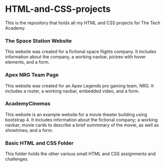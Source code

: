 # HTML-and-CSS-projects
This is the repository that holds all my HTML and CSS projects for The Tech Academy. 

<h3>The Space Station Website</h3>
This website was created for a fictional space flights company. It includes information about the company, a working navbar, pictres with hover elements, and a form. 

<h3>Apex NRG Team Page</h3>
This website was created for an Apex Legends pro gaming team, NRG. It includes a roster, a working navbar, embedded video, and a form. 

<h3>AcademyCinemas</h3>
This website is an example website for a movie theater building using bootstrap 4. It includes information about the fictional company; a working navbar; movie cards to describe a brief summmary of the movie, as well as showtimes; and a form.

<h3>Basic HTML and CSS Folder</h3>
This folder holds the other various small HTML and CSS assignments and challenges. 
